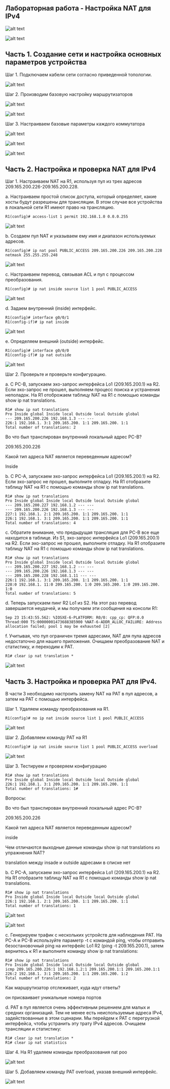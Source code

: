 
## Лабораторная работа - Настройка NAT для IPv4

![alt text](https://github.com/Eliminir/OTUSLABS/blob/Labs/LAB12/1.JPG)

![alt text](https://github.com/Eliminir/OTUSLABS/blob/Labs/LAB12/2.JPG)



## Часть 1. Создание сети и настройка основных параметров устройства

Шаг 1. Подключаем кабели сети согласно приведенной топологии.

![alt text](https://github.com/Eliminir/OTUSLABS/blob/Labs/LAB12/3.JPG)

Шаг 2. Производим базовую настройку маршрутизаторов

![alt text](https://github.com/Eliminir/OTUSLABS/blob/Labs/LAB12/4.JPG)

![alt text](https://github.com/Eliminir/OTUSLABS/blob/Labs/LAB12/5.JPG)


Шаг 3. Настраиваем базовые параметры каждого коммутатора

![alt text](https://github.com/Eliminir/OTUSLABS/blob/Labs/LAB12/6.JPG)

![alt text](https://github.com/Eliminir/OTUSLABS/blob/Labs/LAB12/7.JPG)

![alt text](https://github.com/Eliminir/OTUSLABS/blob/Labs/LAB12/8.JPG)


## Часть 2. Настройка и проверка NAT для IPv4

Шаг 1. Настраиваем NAT на R1, используя пул из трех адресов 209.165.200.226-209.165.200.228.

a.	Настраиваем простой список доступа, который определяет, какие хосты будут разрешены для трансляции. В этом случае все устройства в локальной сети R1 имеют право на трансляцию.

    R1(config)# access-list 1 permit 192.168.1.0 0.0.0.255 

![alt text](https://github.com/Eliminir/OTUSLABS/blob/Labs/LAB12/9.JPG)

b.	Создаем пул NAT и указываем ему имя и диапазон используемых адресов.

    R1(config)# ip nat pool PUBLIC_ACCESS 209.165.200.226 209.165.200.228 netmask 255.255.255.248 

![alt text](https://github.com/Eliminir/OTUSLABS/blob/Labs/LAB12/10.JPG)

c.	Настраиваем перевод, связывая ACL и пул с процессом преобразования.

    R1(config)# ip nat inside source list 1 pool PUBLIC_ACCESS 

![alt text](https://github.com/Eliminir/OTUSLABS/blob/Labs/LAB12/11.JPG)

d.	Задаем внутренний (inside) интерфейс.

    R1(config)# interface g0/0/1
    R1(config-if)# ip nat inside

![alt text](https://github.com/Eliminir/OTUSLABS/blob/Labs/LAB12/12.JPG)

e.	Определяем внешний (outside) интерфейс.
        
    R1(config)# interface g0/0/0
    R1(config-if)# ip nat outside

![alt text](https://github.com/Eliminir/OTUSLABS/blob/Labs/LAB12/13.JPG)

Шаг 2. Проверьте и проверьте конфигурацию. 

a.	С PC-B,  запускаем эхо-запрос интерфейса Lo1 (209.165.200.1) на R2. Если эхо-запрос не прошел, выполняем процесс поиска и устранения неполадок. На R1 отоброжаем таблицу NAT на R1 с помощью команды show ip nat translations.

    R1# show ip nat translations
    Pro Inside global Inside local Outside local Outside global
    --- 209.165.200.226 192.168.1.3 --- --- 
    226:1 192.168.1. 3:1 209.165.200. 1:1 209.165.200. 1:1 
    Total number of translations: 2



Во что был транслирован внутренний локальный адрес PC-B? 

209.165.200.226

Какой тип адреса NAT является переведенным адресом?

Inside


b.	С PC-A, запускаем эхо-запрос интерфейса Lo1 (209.165.200.1) на R2. Если эхо-запрос не прошел, выполните отладку. На R1 отобразите таблицу NAT на R1 с помощью команды show ip nat translations.

    R1# show ip nat translations 
    Pro Inside global Inside local Outside local Outside global
    --- 209.165.200.227 192.168.1.2 --- ---
    --- 209.165.200.226 192.168.1.3 --- ---
    227:1 192.168.1. 2:1 209.165.200. 1:1 209.165.200. 1:1
    226:1 192.168.1. 3:1 209.165.200. 1:1 209.165.200. 1:1
    Total number of translations: 4

c.	Обратите внимание, что предыдущая трансляция для PC-B все еще находится в таблице. Из S1, эхо-запрос интерфейса Lo1 (209.165.200.1) на R2. Если эхо-запрос не прошел, выполните отладку. На R1 отобразите таблицу NAT на R1 с помощью команды show ip nat translations.
      
    R1# show ip nat translations
    Pro Inside global Inside local Outside local Outside global
    --- 209.165.200.227 192.168.1.2 --- ---
    --- 209.165.200.226 192.168.1.3 --- ---
    --- 209.165.200.228 192.168.1.11 --- ---
    226:1 192.168.1. 3:1 209.165.200. 1:1 209.165.200. 1:1
    228:0 192.168.1. 11:0 209.165.200. 1:0 209.165.200. 1:0 209.165.200. 1:0
    Total number of translations: 5
    
d.	Теперь запускаем пинг R2 Lo1 из S2. На этот раз перевод завершается неудачей, и мы получаем эти сообщения на консоли R1:

    Sep 23 15:43:55.562: %IOSXE-6-PLATFORM: R0/0: cpp_cp: QFP:0.0 Thread:000 TS:00000001473688385900 %NAT-6-ADDR_ALLOC_FAILURE: Address allocation failed; pool 1 may be exhausted [2]


f.	Учитывая, что пул ограничен тремя адресами, NAT для пула адресов недостаточно для нашего приложения. Очищаем преобразование NAT и статистику, и переходим к PAT.

    R1# clear ip nat translation * 

![alt text](https://github.com/Eliminir/OTUSLABS/blob/Labs/LAB12/14.JPG)


## Часть 3. Настройка и проверка PAT для IPv4.

В части 3 необходимо настроить замену NAT на PAT в пул адресов, а затем на PAT с помощью интерфейса.

Шаг 1. Удаляем команду преобразования на R1.

    R1(config)# no ip nat inside source list 1 pool PUBLIC_ACCESS

![alt text](https://github.com/Eliminir/OTUSLABS/blob/Labs/LAB12/15.JPG)

Шаг 2. Добавляем команду PAT на R1 

    R1(config)# ip nat inside source list 1 pool PUBLIC_ACCESS overload

![alt text](https://github.com/Eliminir/OTUSLABS/blob/Labs/LAB12/16.JPG)

Шаг 3. Тестируем и проверяем конфигурацию

    R1# show ip nat translations
    Pro Inside global Inside local Outside local Outside global
    226:1 192.168.1. 3:1 209.165.200. 1:1 209.165.200. 1:1
    Total number of translations: 1#
    
Вопросы:

Во что был транслирован внутренний локальный адрес PC-B?

209.165.200.226
 
Какой тип адреса NAT является переведенным адресом?

inside
 
Чем отличаются выходные данные команды show ip nat translations из упражнения NAT?

translation между insade и outside адресами в списке нет


b.	С PC-A, запускаем эхо-запрос интерфейса Lo1 (209.165.200.1) на R2. На R1 отобразите таблицу NAT на R1 с помощью команды show ip nat translations.

    R1# show ip nat translations
    Pro Inside global Inside local Outside local Outside global
    226:1 192.168.1. 2:1 209.165.200. 1:1 209.165.200. 1:1
    Total number of translations: 1
    
![alt text](https://github.com/Eliminir/OTUSLABS/blob/Labs/LAB12/17.JPG)

![alt text](https://github.com/Eliminir/OTUSLABS/blob/Labs/LAB12/18.JPG)


c.	Генерируем трафик с нескольких устройств для наблюдения PAT. На PC-A и PC-B используйте параметр -t с командой ping, чтобы отправить безостановочный ping на интерфейс Lo1 R2 (ping -t 209.165.200.1), затем вернитесь к R1 и выполните команду show ip nat translations:

    R1# show ip nat translations
    Pro Inside global Inside local Outside local Outside global
    icmp 209.165.200.226:1 192.168.1.2:1 209.165.200.1:1 209.165.200.1:1 
    226:2 192.168.1. 3:1 209.165.200. 1:1 209.165.200. 1:2 
    Total number of translations: 2 

Как маршрутизатор отслеживает, куда идут ответы? 

он присваивает уникальные номера портов

d.	PAT в пул является очень эффективным решением для малых и средних организаций. Тем не менее есть неиспользуемые адреса IPv4, задействованные в этом сценарии. Мы перейдем к PAT с перегрузкой интерфейса, чтобы устранить эту трату IPv4 адресов. Очищаем трансляции и статистику:

    R1# clear ip nat translation * 
    R1# clear ip nat statistics

Шаг 4. На R1 удаляем команды преобразования nat poo

![alt text](https://github.com/Eliminir/OTUSLABS/blob/Labs/LAB12/19.JPG)

Шаг 5. Добавляем команду PAT overload, указав внешний интерфейс.

![alt text](https://github.com/Eliminir/OTUSLABS/blob/Labs/LAB12/20.JPG)










